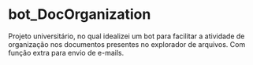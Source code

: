 # bot_DocOrganization
Projeto universitário, no qual idealizei um bot para facilitar a atividade de organização nos documentos presentes no explorador de arquivos.
Com função extra para envio de e-mails.
